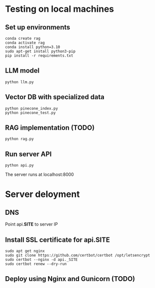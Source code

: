 # Testing on local machines

## Set up environments

```
conda create rag
conda activate rag
conda install python=3.10
sudo apt-get install python3-pip
pip install -r requirements.txt
```

## LLM model

```
python llm.py
```

## Vector DB with specialized data

```
python pinecone_index.py
python pinecone_test.py
```

## RAG implementation (TODO)

```
python rag.py
```

## Run server API

```
python api.py
```
The server runs at localhost:8000

# Server deloyment

## DNS

Point api.__SITE__ to server IP

## Install SSL certificate for api.__SITE__

```
sudo apt get nginx
sudo git clone https://github.com/certbot/certbot /opt/letsencrypt
sudo certbot --nginx -d api._SITE
sudo certbot renew --dry-run
```

## Deploy using Nginx and Gunicorn (TODO)

